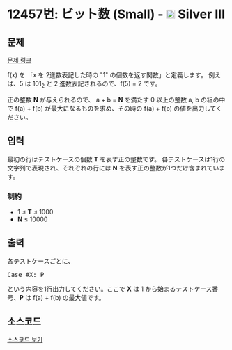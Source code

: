 # 12457번: ビット数 (Small) - <img src="https://static.solved.ac/tier_small/8.svg" style="height:20px" /> Silver III

<!-- performance -->

<!-- 문제 제출 후 깃허브에 푸시를 했을 때 제출한 코드의 성능이 입력될 공간입니다.-->

<!-- end -->

## 문제

[문제 링크](https://boj.kr/12457)


<p>f(x) を 「x を 2進数表記した時の "1" の個数を返す関数」と定義します。 例えば、5 は 101<sub>2</sub>&nbsp;と 2 進数表記されるので、f(5) = 2 です。</p>

<p>正の整数&nbsp;<strong>N</strong>&nbsp;が与えられるので、 a + b =&nbsp;<strong>N</strong>&nbsp;を満たす 0 以上の整数 a, b の組の中で f(a) + f(b) が最大になるものを求め、その時の f(a) + f(b) の値を出力してください。</p>



## 입력


<p>最初の行はテストケースの個数&nbsp;<strong>T</strong>&nbsp;を表す正の整数です。 各テストケースは1行の文字列で表現され、それぞれの行には&nbsp;<strong>N</strong>&nbsp;を表す正の整数が1つだけ含まれています。</p>

<h3>制約</h3>

<ul>
<li>1 ≤&nbsp;<strong>T</strong>&nbsp;≤ 1000</li>
<li><strong>N</strong>&nbsp;≤ 10000</li>
</ul>



## 출력


<p>各テストケースごとに、</p>

<pre>Case #X: P
</pre>

<p>という内容を1行出力してください。ここで&nbsp;<strong>X</strong>&nbsp;は 1 から始まるテストケース番号、<strong>P</strong>&nbsp;は f(a) + f(b) の最大値です。</p>



## 소스코드

[소스코드 보기](ビット数%20(Small).cpp)
